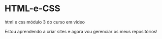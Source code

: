 # HTML-e-CSS
 html e css módulo 3 do curso em vídeo

Estou aprendendo a criar sites e agora vou gerenciar os meus 
repositórios!
